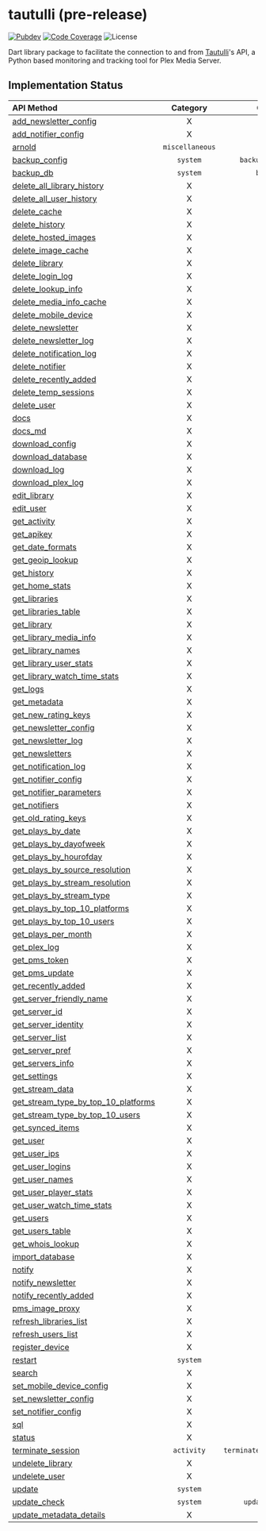 # tautulli (pre-release)

[![Pubdev][pubdev-shield]][pubdev]
[![Code Coverage][codecov-shield]][codecov]
![License][license-shield]

Dart library package to facilitate the connection to and from [Tautulli](https://tautulli.com)'s API, a Python based monitoring and tracking tool for Plex Media Server.

## Implementation Status

| API Method | Category | Command |
| :--------- | :------: | ------: |
| [add_newsletter_config][api:add_newsletter_config]                                | X               | X |
| [add_notifier_config][api:add_notifier_config]                                    | X               | X |
| [arnold][api:arnold]                                                              | `miscellaneous` | `arnold()` |
| [backup_config][api:backup_config]                                                | `system`        | `backupConfig()` |
| [backup_db][api:backup_db]                                                        | `system`        | `backupDB()` |
| [delete_all_library_history][api:delete_all_library_history]                      | X               | X |
| [delete_all_user_history][api:delete_all_user_history]                            | X               | X |
| [delete_cache][api:delete_cache]                                                  | X               | X |
| [delete_history][api:delete_history]                                              | X               | X |
| [delete_hosted_images][api:delete_hosted_images]                                  | X               | X |
| [delete_image_cache][api:delete_image_cache]                                      | X               | X |
| [delete_library][api:delete_library]                                              | X               | X |
| [delete_login_log][api:delete_login_log]                                          | X               | X |
| [delete_lookup_info][api:delete_lookup_info]                                      | X               | X |
| [delete_media_info_cache][api:delete_media_info_cache]                            | X               | X |
| [delete_mobile_device][api:delete_mobile_device]                                  | X               | X |
| [delete_newsletter][api:delete_newsletter]                                        | X               | X |
| [delete_newsletter_log][api:delete_newsletter_log]                                | X               | X |
| [delete_notification_log][api:delete_notification_log]                            | X               | X |
| [delete_notifier][api:delete_notifier]                                            | X               | X |
| [delete_recently_added][api:delete_recently_added]                                | X               | X |
| [delete_temp_sessions][api:delete_temp_sessions]                                  | X               | X |
| [delete_user][api:delete_user]                                                    | X               | X |
| [docs][api:docs]                                                                  | X               | X |
| [docs_md][api:docs_md]                                                            | X               | X |
| [download_config][api:download_config]                                            | X               | X |
| [download_database][api:download_database]                                        | X               | X |
| [download_log][api:download_log]                                                  | X               | X |
| [download_plex_log][api:download_plex_log]                                        | X               | X |
| [edit_library][api:edit_library]                                                  | X               | X |
| [edit_user][api:edit_user]                                                        | X               | X |
| [get_activity][api:get_activity]                                                  | X               | X |
| [get_apikey][api:get_apikey]                                                      | X               | X |
| [get_date_formats][api:get_date_formats]                                          | X               | X |
| [get_geoip_lookup][api:get_geoip_lookup]                                          | X               | X |
| [get_history][api:get_history]                                                    | X               | X |
| [get_home_stats][api:get_home_stats]                                              | X               | X |
| [get_libraries][api:get_libraries]                                                | X               | X |
| [get_libraries_table][api:get_libraries_table]                                    | X               | X |
| [get_library][api:get_library]                                                    | X               | X |
| [get_library_media_info][api:get_library_media_info]                              | X               | X |
| [get_library_names][api:get_library_names]                                        | X               | X |
| [get_library_user_stats][api:get_library_user_stats]                              | X               | X |
| [get_library_watch_time_stats][api:get_library_watch_time_stats]                  | X               | X |
| [get_logs][api:get_logs]                                                          | X               | X |
| [get_metadata][api:get_metadata]                                                  | X               | X |
| [get_new_rating_keys][api:get_new_rating_keys]                                    | X               | X |
| [get_newsletter_config][api:get_newsletter_config]                                | X               | X |
| [get_newsletter_log][api:get_newsletter_log]                                      | X               | X |
| [get_newsletters][api:get_newsletters]                                            | X               | X |
| [get_notification_log][api:get_notification_log]                                  | X               | X |
| [get_notifier_config][api:get_notifier_config]                                    | X               | X |
| [get_notifier_parameters][api:get_notifier_parameters]                            | X               | X |
| [get_notifiers][api:get_notifiers]                                                | X               | X |
| [get_old_rating_keys][api:get_old_rating_keys]                                    | X               | X |
| [get_plays_by_date][api:get_plays_by_date]                                        | X               | X |
| [get_plays_by_dayofweek][api:get_plays_by_dayofweek]                              | X               | X |
| [get_plays_by_hourofday][api:get_plays_by_hourofday]                              | X               | X |
| [get_plays_by_source_resolution][api:get_plays_by_source_resolution]              | X               | X |
| [get_plays_by_stream_resolution][api:get_plays_by_stream_resolution]              | X               | X |
| [get_plays_by_stream_type][api:get_plays_by_stream_type]                          | X               | X |
| [get_plays_by_top_10_platforms][api:get_plays_by_top_10_platforms]                | X               | X |
| [get_plays_by_top_10_users][api:get_plays_by_top_10_users]                        | X               | X |
| [get_plays_per_month][api:get_plays_per_month]                                    | X               | X |
| [get_plex_log][api:get_plex_log]                                                  | X               | X |
| [get_pms_token][api:get_pms_token]                                                | X               | X |
| [get_pms_update][api:get_pms_update]                                              | X               | X |
| [get_recently_added][api:get_recently_added]                                      | X               | X |
| [get_server_friendly_name][api:get_server_friendly_name]                          | X               | X |
| [get_server_id][api:get_server_id]                                                | X               | X |
| [get_server_identity][api:get_server_identity]                                    | X               | X |
| [get_server_list][api:get_server_list]                                            | X               | X |
| [get_server_pref][api:get_server_pref]                                            | X               | X |
| [get_servers_info][api:get_servers_info]                                          | X               | X |
| [get_settings][api:get_settings]                                                  | X               | X |
| [get_stream_data][api:get_stream_data]                                            | X               | X |
| [get_stream_type_by_top_10_platforms][api:get_stream_type_by_top_10_platforms]    | X               | X |
| [get_stream_type_by_top_10_users][api:get_stream_type_by_top_10_users]            | X               | X |
| [get_synced_items][api:get_synced_items]                                          | X               | X |
| [get_user][api:get_user]                                                          | X               | X |
| [get_user_ips][api:get_user_ips]                                                  | X               | X |
| [get_user_logins][api:get_user_logins]                                            | X               | X |
| [get_user_names][api:get_user_names]                                              | X               | X |
| [get_user_player_stats][api:get_user_player_stats]                                | X               | X |
| [get_user_watch_time_stats][api:get_user_watch_time_stats]                        | X               | X |
| [get_users][api:get_users]                                                        | X               | X |
| [get_users_table][api:get_users_table]                                            | X               | X |
| [get_whois_lookup][api:get_whois_lookup]                                          | X               | X |
| [import_database][api:import_database]                                            | X               | X |
| [notify][api:notify]                                                              | X               | X |
| [notify_newsletter][api:notify_newsletter]                                        | X               | X |
| [notify_recently_added][api:notify_recently_added]                                | X               | X |
| [pms_image_proxy][api:pms_image_proxy]                                            | X               | X |
| [refresh_libraries_list][api:refresh_libraries_list]                              | X               | X |
| [refresh_users_list][api:refresh_users_list]                                      | X               | X |
| [register_device][api:register_device]                                            | X               | X |
| [restart][api:restart]                                                            | `system`        | `restart()` |
| [search][api:search]                                                              | X               | X |
| [set_mobile_device_config][api:set_mobile_device_config]                          | X               | X |
| [set_newsletter_config][api:set_newsletter_config]                                | X               | X |
| [set_notifier_config][api:set_notifier_config]                                    | X               | X |
| [sql][api:sql]                                                                    | X               | X |
| [status][api:status]                                                              | X               | X |
| [terminate_session][api:terminate_session]                                        | `activity`      | `terminateSession()` |
| [undelete_library][api:undelete_library]                                          | X               | X |
| [undelete_user][api:undelete_user]                                                | X               | X |
| [update][api:update]                                                              | `system`        | `update()` |
| [update_check][api:update_check]                                                  | `system`        | `updateCheck()` |
| [update_metadata_details][api:update_metadata_details]                            | X               | X |

[api:add_newsletter_config]: https://github.com/Tautulli/Tautulli/blob/master/API.md#add_newsletter_config
[api:add_notifier_config]: https://github.com/Tautulli/Tautulli/blob/master/API.md#add_notifier_config
[api:arnold]: https://github.com/Tautulli/Tautulli/blob/master/API.md#arnold
[api:backup_config]: https://github.com/Tautulli/Tautulli/blob/master/API.md#backup_config
[api:backup_db]: https://github.com/Tautulli/Tautulli/blob/master/API.md#backup_db
[api:delete_all_library_history]: https://github.com/Tautulli/Tautulli/blob/master/API.md#delete_all_library_history
[api:delete_all_user_history]: https://github.com/Tautulli/Tautulli/blob/master/API.md#delete_all_user_history
[api:delete_cache]: https://github.com/Tautulli/Tautulli/blob/master/API.md#delete_cache
[api:delete_history]: https://github.com/Tautulli/Tautulli/blob/master/API.md#delete_history
[api:delete_hosted_images]: https://github.com/Tautulli/Tautulli/blob/master/API.md#delete_hosted_images
[api:delete_image_cache]: https://github.com/Tautulli/Tautulli/blob/master/API.md#delete_image_cache
[api:delete_library]: https://github.com/Tautulli/Tautulli/blob/master/API.md#delete_library
[api:delete_login_log]: https://github.com/Tautulli/Tautulli/blob/master/API.md#delete_login_log
[api:delete_lookup_info]: https://github.com/Tautulli/Tautulli/blob/master/API.md#delete_lookup_info
[api:delete_media_info_cache]: https://github.com/Tautulli/Tautulli/blob/master/API.md#delete_media_info_cache
[api:delete_mobile_device]: https://github.com/Tautulli/Tautulli/blob/master/API.md#delete_mobile_device
[api:delete_newsletter]: https://github.com/Tautulli/Tautulli/blob/master/API.md#delete_newsletter
[api:delete_newsletter_log]: https://github.com/Tautulli/Tautulli/blob/master/API.md#delete_newsletter_log
[api:delete_notification_log]: https://github.com/Tautulli/Tautulli/blob/master/API.md#delete_notification_log
[api:delete_notifier]: https://github.com/Tautulli/Tautulli/blob/master/API.md#delete_notifier
[api:delete_recently_added]: https://github.com/Tautulli/Tautulli/blob/master/API.md#delete_recently_added
[api:delete_temp_sessions]: https://github.com/Tautulli/Tautulli/blob/master/API.md#delete_newsletter
[api:delete_user]: https://github.com/Tautulli/Tautulli/blob/master/API.md#delete_user
[api:docs]: https://github.com/Tautulli/Tautulli/blob/master/API.md#docs
[api:docs_md]: https://github.com/Tautulli/Tautulli/blob/master/API.md#docs_md
[api:download_config]: https://github.com/Tautulli/Tautulli/blob/master/API.md#download_config
[api:download_database]: https://github.com/Tautulli/Tautulli/blob/master/API.md#download_database
[api:download_log]: https://github.com/Tautulli/Tautulli/blob/master/API.md#download_log
[api:download_plex_log]: https://github.com/Tautulli/Tautulli/blob/master/API.md#download_plex_log
[api:edit_library]: https://github.com/Tautulli/Tautulli/blob/master/API.md#edit_library
[api:edit_user]: https://github.com/Tautulli/Tautulli/blob/master/API.md#edit_user
[api:get_activity]: https://github.com/Tautulli/Tautulli/blob/master/API.md#get_activity
[api:get_apikey]: https://github.com/Tautulli/Tautulli/blob/master/API.md#get_apikey
[api:get_date_formats]: https://github.com/Tautulli/Tautulli/blob/master/API.md#get_date_formats
[api:get_geoip_lookup]: https://github.com/Tautulli/Tautulli/blob/master/API.md#get_geoip_lookup
[api:get_history]: https://github.com/Tautulli/Tautulli/blob/master/API.md#get_history
[api:get_home_stats]: https://github.com/Tautulli/Tautulli/blob/master/API.md#get_home_stats
[api:get_libraries]: https://github.com/Tautulli/Tautulli/blob/master/API.md#get_libraries=
[api:get_libraries_table]: https://github.com/Tautulli/Tautulli/blob/master/API.md#get_libraries_table
[api:get_library]: https://github.com/Tautulli/Tautulli/blob/master/API.md#get_library
[api:get_library_media_info]: https://github.com/Tautulli/Tautulli/blob/master/API.md#get_library_media_info
[api:get_library_names]: https://github.com/Tautulli/Tautulli/blob/master/API.md#get_library_names
[api:get_library_user_stats]: https://github.com/Tautulli/Tautulli/blob/master/API.md#get_library_user_stats
[api:get_library_watch_time_stats]: https://github.com/Tautulli/Tautulli/blob/master/API.md#get_library_watch_time_stats
[api:get_logs]: https://github.com/Tautulli/Tautulli/blob/master/API.md#get_logs
[api:get_metadata]: https://github.com/Tautulli/Tautulli/blob/master/API.md#get_metadata
[api:get_new_rating_keys]: https://github.com/Tautulli/Tautulli/blob/master/API.md#get_new_rating_keys
[api:get_newsletter_config]: https://github.com/Tautulli/Tautulli/blob/master/API.md#get_newsletter_config
[api:get_newsletter_log]: https://github.com/Tautulli/Tautulli/blob/master/API.md#get_newsletter_log
[api:get_newsletters]: https://github.com/Tautulli/Tautulli/blob/master/API.md#get_newsletters
[api:get_notification_log]: https://github.com/Tautulli/Tautulli/blob/master/API.md#get_notification_log
[api:get_notifier_config]: https://github.com/Tautulli/Tautulli/blob/master/API.md#get_notifier_config
[api:get_notifier_parameters]: https://github.com/Tautulli/Tautulli/blob/master/API.md#get_notifier_parameters
[api:get_notifiers]: https://github.com/Tautulli/Tautulli/blob/master/API.md#get_notifiers
[api:get_old_rating_keys]: https://github.com/Tautulli/Tautulli/blob/master/API.md#get_old_rating_keys
[api:get_plays_by_date]: https://github.com/Tautulli/Tautulli/blob/master/API.md#get_plays_by_date
[api:get_plays_by_dayofweek]: https://github.com/Tautulli/Tautulli/blob/master/API.md#get_plays_by_dayofweek
[api:get_plays_by_hourofday]: https://github.com/Tautulli/Tautulli/blob/master/API.md#get_plays_by_hourofday
[api:get_plays_by_source_resolution]: https://github.com/Tautulli/Tautulli/blob/master/API.md#get_plays_by_source_resolution
[api:get_plays_by_stream_resolution]: https://github.com/Tautulli/Tautulli/blob/master/API.md#get_plays_by_stream_resolution
[api:get_plays_by_stream_type]: https://github.com/Tautulli/Tautulli/blob/master/API.md#get_plays_by_stream_type
[api:get_plays_by_top_10_platforms]: https://github.com/Tautulli/Tautulli/blob/master/API.md#get_plays_by_top_10_platforms
[api:get_plays_by_top_10_users]: https://github.com/Tautulli/Tautulli/blob/master/API.md#get_plays_by_top_10_users
[api:get_plays_per_month]: https://github.com/Tautulli/Tautulli/blob/master/API.md#get_plays_per_month
[api:get_plex_log]: https://github.com/Tautulli/Tautulli/blob/master/API.md#get_plex_log
[api:get_pms_token]: https://github.com/Tautulli/Tautulli/blob/master/API.md#get_pms_token
[api:get_pms_update]: https://github.com/Tautulli/Tautulli/blob/master/API.md#get_pms_update
[api:get_recently_added]: https://github.com/Tautulli/Tautulli/blob/master/API.md#get_recently_added
[api:get_server_friendly_name]: https://github.com/Tautulli/Tautulli/blob/master/API.md#get_server_friendly_name
[api:get_server_id]: https://github.com/Tautulli/Tautulli/blob/master/API.md#get_server_id
[api:get_server_identity]: https://github.com/Tautulli/Tautulli/blob/master/API.md#get_server_identity
[api:get_server_list]: https://github.com/Tautulli/Tautulli/blob/master/API.md#get_server_list
[api:get_server_pref]: https://github.com/Tautulli/Tautulli/blob/master/API.md#get_server_pref
[api:get_servers_info]: https://github.com/Tautulli/Tautulli/blob/master/API.md#get_servers_info
[api:get_settings]: https://github.com/Tautulli/Tautulli/blob/master/API.md#get_settings
[api:get_stream_data]: https://github.com/Tautulli/Tautulli/blob/master/API.md#get_stream_data
[api:get_stream_type_by_top_10_platforms]: https://github.com/Tautulli/Tautulli/blob/master/API.md#get_stream_type_by_top_10_platforms
[api:get_stream_type_by_top_10_users]: https://github.com/Tautulli/Tautulli/blob/master/API.md#get_stream_type_by_top_10_users
[api:get_synced_items]: https://github.com/Tautulli/Tautulli/blob/master/API.md#get_synced_items
[api:get_user]: https://github.com/Tautulli/Tautulli/blob/master/API.md#get_user
[api:get_user_ips]: https://github.com/Tautulli/Tautulli/blob/master/API.md#get_user_ips
[api:get_user_logins]: https://github.com/Tautulli/Tautulli/blob/master/API.md#get_user_logins
[api:get_user_names]: https://github.com/Tautulli/Tautulli/blob/master/API.md#get_user_names
[api:get_user_player_stats]: https://github.com/Tautulli/Tautulli/blob/master/API.md#get_user_player_stats
[api:get_user_watch_time_stats]: https://github.com/Tautulli/Tautulli/blob/master/API.md#get_user_watch_time_stats
[api:get_users]: https://github.com/Tautulli/Tautulli/blob/master/API.md#get_users
[api:get_users_table]: https://github.com/Tautulli/Tautulli/blob/master/API.md#get_users_table
[api:get_whois_lookup]: https://github.com/Tautulli/Tautulli/blob/master/API.md#get_whois_lookup
[api:import_database]: https://github.com/Tautulli/Tautulli/blob/master/API.md#import_database
[api:notify]: https://github.com/Tautulli/Tautulli/blob/master/API.md#notify
[api:notify_newsletter]: https://github.com/Tautulli/Tautulli/blob/master/API.md#notify_newsletter
[api:notify_recently_added]: https://github.com/Tautulli/Tautulli/blob/master/API.md#notify_recently_added
[api:pms_image_proxy]: https://github.com/Tautulli/Tautulli/blob/master/API.md#pms_image_proxy
[api:refresh_libraries_list]: https://github.com/Tautulli/Tautulli/blob/master/API.md#refresh_libraries_list
[api:refresh_users_list]: https://github.com/Tautulli/Tautulli/blob/master/API.md#refresh_users_list
[api:register_device]: https://github.com/Tautulli/Tautulli/blob/master/API.md#register_device
[api:restart]: https://github.com/Tautulli/Tautulli/blob/master/API.md#restart
[api:search]: https://github.com/Tautulli/Tautulli/blob/master/API.md#search
[api:set_mobile_device_config]: https://github.com/Tautulli/Tautulli/blob/master/API.md#set_mobile_device_config
[api:set_newsletter_config]: https://github.com/Tautulli/Tautulli/blob/master/API.md#set_newsletter_config
[api:set_notifier_config]: https://github.com/Tautulli/Tautulli/blob/master/API.md#set_notifier_config
[api:sql]: https://github.com/Tautulli/Tautulli/blob/master/API.md#sql
[api:status]: https://github.com/Tautulli/Tautulli/blob/master/API.md#status
[api:terminate_session]: https://github.com/Tautulli/Tautulli/blob/master/API.md#terminate_session
[api:undelete_library]: https://github.com/Tautulli/Tautulli/blob/master/API.md#undelete_library
[api:undelete_user]: https://github.com/Tautulli/Tautulli/blob/master/API.md#undelete_user
[api:update]: https://github.com/Tautulli/Tautulli/blob/master/API.md#update
[api:update_check]: https://github.com/Tautulli/Tautulli/blob/master/API.md#update_check
[api:update_metadata_details]: https://github.com/Tautulli/Tautulli/blob/master/API.md#update_metadata_details

[license-shield]: https://img.shields.io/github/license/CometTools/Packages?style=for-the-badge
[codecov]: https://codecov.io/gh/CometTools/Packages
[codecov-shield]: https://img.shields.io/codecov/c/gh/CometTools/Packages?flag=tautulli&style=for-the-badge
[pubdev]: https://pub.dev/packages/tautulli/
[pubdev-shield]: https://img.shields.io/pub/v/tautulli.svg?style=for-the-badge
